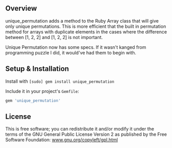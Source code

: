 Overview
--------

unique_permutation adds a method to the Ruby Array class that will give only unique permutations.
This is more efficient that the built in permutation method for arrays with duplicate elements in the cases where the difference between [1, 2, 2] and [1, 2, 2] is not important.

Unique Permutation now has some specs. If it wasn't kanged from programming puzzle I did, it would've had them to begin with.

Setup & Installation
--------------------

Install with `[sudo] gem install unique_permutation`

Include it in your project's `Gemfile`:

``` ruby
gem 'unique_permutation'
```

License
---------

This is free software; you can redistribute it and/or modify it under the terms of the GNU General Public License Version 2 as published by the Free Software Foundation: www.gnu.org/copyleft/gpl.html